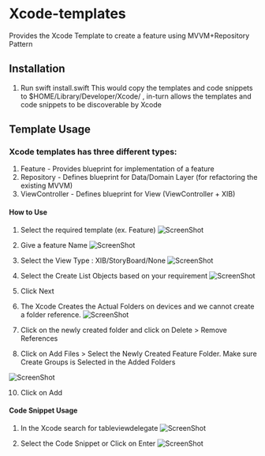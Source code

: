 # Xcode-templates
Provides the Xcode Template to create a feature using MVVM+Repository Pattern


## Installation

1. Run swift install.swift
This would copy the templates and code snippets to $HOME/Library/Developer/Xcode/ , in-turn allows the templates and code snippets to be discoverable by Xcode

## Template Usage

### Xcode templates has three different types:
1. Feature - Provides blueprint for implementation of a feature
2. Repository - Defines blueprint for Data/Domain Layer (for refactoring the existing MVVM)
3. ViewController - Defines blueprint for View (ViewController + XIB)

#### How to Use

1. Select the required template (ex. Feature)
![ScreenShot](Choose_A_Template.png)

2. Give a feature Name
![ScreenShot](Feature_Name.png)

3. Select the View Type : XIB/StoryBoard/None
![ScreenShot](View_Type.png)

4. Select the Create List Objects based on your requirement
![ScreenShot](Create_List_Models.png)

5. Click Next

6. The Xcode Creates the Actual Folders on devices and we cannot create a folder reference.
![ScreenShot](Folders.png)

7. Click on the newly created folder and click on Delete > Remove References

8. Click on Add Files > Select the Newly Created Feature Folder. Make sure Create Groups is Selected in the Added Folders

![ScreenShot](References_Folders.png)

10. Click on Add

#### Code Snippet Usage

1. In the Xcode search for tableviewdelegate
![ScreenShot](Code_Snippet.png)

2. Select the Code Snippet or Click on Enter
![ScreenShot](Code_Snippet_Result.png)
